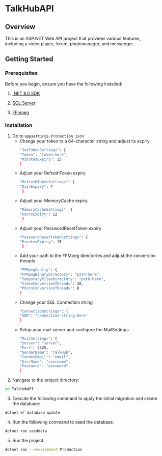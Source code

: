 # TalkHubAPI

## Overview
This is an ASP.NET Web API project that provides various features, including a video player, forum, photomanager, and messenger.
## Getting Started
### Prerequisites
Before you begin, ensure you have the following installed:

1. [.NET 8.0 SDK](https://dotnet.microsoft.com/download/dotnet/8.0)

2. [SQL Server](https://www.microsoft.com/en-us/sql-server/sql-server-downloads)

3. [FFmpeg](https://www.ffmpeg.org/download.html)

### Installation
1. Go to `appsettings.Production.json`
   - Change your token to a 64-character string and adjust its expiry
     ```bash
     "JwtTokenSettings": {
     "Token": "token-here",
     "MinutesExpiry": 15
     }
   - Adjust your RefreshToken expiry
     ```bash
     "RefreshTokenSettings": {
     "DaysExpiry": 7
      }
   - Adjust your MemoryCache expiry
     ```bash
     "MemoryCacheSettings": {
     "HoursExpiry": 12
      }
   - Adjust your PasswordResetToken expiry
     ```bash
     "PasswordResetTokenSettings": {
     "MinutesExpiry": 15
      }
   - Add your path to the FFMpeg directories and adjust the conversion threads
     ```bash
     "FFMpegConfig": {
     "FFMpegBinaryDirectory": "path-here",
     "TemporaryFilesDirectory": "path-here",
     "VideoConversionThreads": 10,
     "PhotoConversionThreads": 8
     }
   - Change your SQL Connection string
     ```bash
     "ConnectionStrings": {
     "SDR": "connection-string-here"
     }
    - Setup your mail server and configure the MailSettings
        ```bash
       "MailSettings": {
      "Server": "server",
      "Port": 2525,
      "SenderName": "TalkHub",
      "SenderEmail": "email",
      "UserName": "username",
      "Password": "password"
       }
     
3. Navigate to the project directory:
```bash
cd TalkHubAPI
```
3. Execute the following command to apply the initial migration and create the database:
```bash
dotnet ef database update
```
4. Run the following command to seed the database:
```bash
dotnet run seeddata
```
5. Run the project:
```bash
dotnet run --environment Production
```
